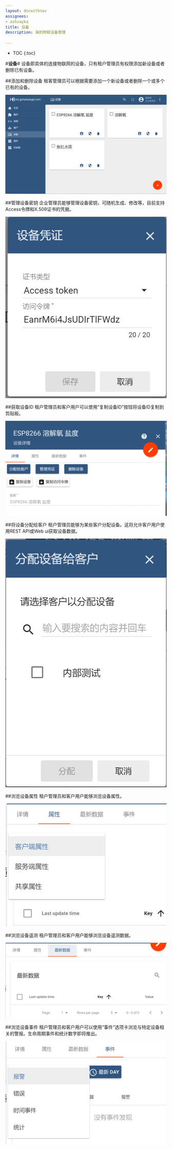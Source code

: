```yaml
---
layout: docwithnav
assignees:
- ashvayka
title: 设备
description: 海豹物联设备管理

---
```


* TOC
{:toc}

#**设备**#
	设备即具体的连接物联网的设备，只有租户管理员有权限添加新设备或者删除已有设备。

##添加和删除设备
租客管理员可以根据需要添加一个新设备或者删除一个或多个已有的设备。

![image](/images/ui-devices-1.png)

##管理设备密钥
企业管理员能够管理设备密钥，可随机生成、修改等，目前支持Access令牌和X.509证书的凭据。
 
![image](/images/ui-devices-2.png)

##获取设备ID
租户管理员和客户用户可以使用“复制设备ID”按钮将设备ID复制到剪贴板。

![image](/images/ui-devices-3.png) 

##将设备分配给客户
租户管理员能够为某些客户分配设备。这将允许客户用户使用REST API或Web ui获取设备数据。
 
![image](/images/ui-devices-4.png) 

##浏览设备属性
租户管理员和客户用户能够浏览设备属性。
 
![image](/images/ui-devices-5.png) 

##浏览设备遥测
租户管理员和客户用户能够浏览设备遥测数据。
 
![image](/images/ui-devices-6.png) 

##浏览设备事件
租户管理员和客户用户可以使用“事件”选项卡浏览与特定设备相关的警报。生命周期事件和统计数字即将推出。

![image](/images/ui-devices-7.png) 

